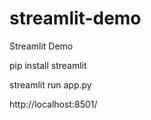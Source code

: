 # streamlit-demo
Streamlit Demo


pip install streamlit

streamlit run app.py

http://localhost:8501/